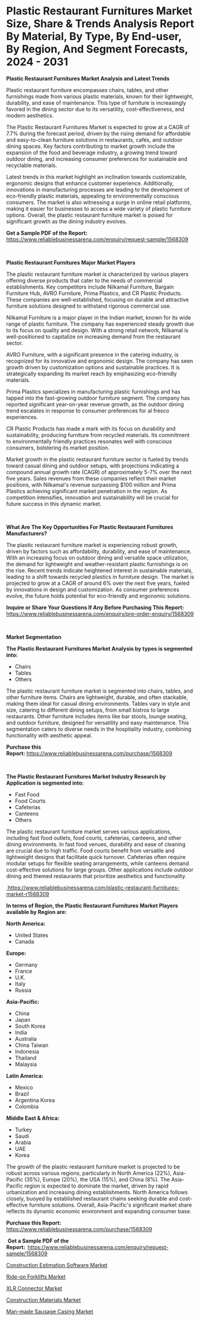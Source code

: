 <p><h1>Plastic Restaurant Furnitures Market Size, Share & Trends Analysis Report By Material, By Type, By End-user, By Region, And Segment Forecasts, 2024 - 2031</h1></p><p><strong>Plastic Restaurant Furnitures Market Analysis and Latest Trends</strong></p>
<p><p>Plastic restaurant furniture encompasses chairs, tables, and other furnishings made from various plastic materials, known for their lightweight, durability, and ease of maintenance. This type of furniture is increasingly favored in the dining sector due to its versatility, cost-effectiveness, and modern aesthetics. </p><p>The Plastic Restaurant Furnitures Market is expected to grow at a CAGR of 7.7% during the forecast period, driven by the rising demand for affordable and easy-to-clean furniture solutions in restaurants, cafés, and outdoor dining spaces. Key factors contributing to market growth include the expansion of the food and beverage industry, a growing trend toward outdoor dining, and increasing consumer preferences for sustainable and recyclable materials.</p><p>Latest trends in this market highlight an inclination towards customizable, ergonomic designs that enhance customer experience. Additionally, innovations in manufacturing processes are leading to the development of eco-friendly plastic materials, appealing to environmentally conscious consumers. The market is also witnessing a surge in online retail platforms, making it easier for businesses to access a wide variety of plastic furniture options. Overall, the plastic restaurant furniture market is poised for significant growth as the dining industry evolves.</p></p>
<p><strong>Get a Sample PDF of the Report:&nbsp;</strong> <a href="https://www.reliablebusinessarena.com/enquiry/request-sample/1568309?utm_campaign=1551&utm_medium=2&utm_source=Github&utm_content=ia&utm_term=14102024&utm_id=plastic-restaurant-furnitures">https://www.reliablebusinessarena.com/enquiry/request-sample/1568309</a></p>
<p>&nbsp;</p>
<p><strong>Plastic Restaurant Furnitures Major Market Players</strong></p>
<p><p>The plastic restaurant furniture market is characterized by various players offering diverse products that cater to the needs of commercial establishments. Key competitors include Nilkamal Furniture, Bargain Furniture Hub, AVRO Furniture, Prima Plastics, and CR Plastic Products. These companies are well-established, focusing on durable and attractive furniture solutions designed to withstand rigorous commercial use.</p><p>Nilkamal Furniture is a major player in the Indian market, known for its wide range of plastic furniture. The company has experienced steady growth due to its focus on quality and design. With a strong retail network, Nilkamal is well-positioned to capitalize on increasing demand from the restaurant sector.</p><p>AVRO Furniture, with a significant presence in the catering industry, is recognized for its innovative and ergonomic design. The company has seen growth driven by customization options and sustainable practices. It is strategically expanding its market reach by emphasizing eco-friendly materials.</p><p>Prima Plastics specializes in manufacturing plastic furnishings and has tapped into the fast-growing outdoor furniture segment. The company has reported significant year-on-year revenue growth, as the outdoor dining trend escalates in response to consumer preferences for al fresco experiences.</p><p>CR Plastic Products has made a mark with its focus on durability and sustainability, producing furniture from recycled materials. Its commitment to environmentally friendly practices resonates well with conscious consumers, bolstering its market position.</p><p>Market growth in the plastic restaurant furniture sector is fueled by trends toward casual dining and outdoor setups, with projections indicating a compound annual growth rate (CAGR) of approximately 5-7% over the next five years. Sales revenues from these companies reflect their market positions, with Nilkamal's revenue surpassing $100 million and Prima Plastics achieving significant market penetration in the region. As competition intensifies, innovation and sustainability will be crucial for future success in this dynamic market.</p></p>
<p>&nbsp;</p>
<p><strong>What Are The Key Opportunities For Plastic Restaurant Furnitures Manufacturers?</strong></p>
<p><p>The plastic restaurant furniture market is experiencing robust growth, driven by factors such as affordability, durability, and ease of maintenance. With an increasing focus on outdoor dining and versatile space utilization, the demand for lightweight and weather-resistant plastic furnishings is on the rise. Recent trends indicate heightened interest in sustainable materials, leading to a shift towards recycled plastics in furniture design. The market is projected to grow at a CAGR of around 6% over the next five years, fueled by innovations in design and customization. As consumer preferences evolve, the future holds potential for eco-friendly and ergonomic solutions.</p></p>
<p><strong>Inquire or Share Your Questions If Any Before Purchasing This Report:</strong> <a href="https://www.reliablebusinessarena.com/enquiry/pre-order-enquiry/1568309?utm_campaign=1551&utm_medium=2&utm_source=Github&utm_content=ia&utm_term=14102024&utm_id=plastic-restaurant-furnitures">https://www.reliablebusinessarena.com/enquiry/pre-order-enquiry/1568309</a></p>
<p>&nbsp;</p>
<p><strong>Market Segmentation</strong></p>
<p><strong>The Plastic Restaurant Furnitures Market Analysis by types is segmented into:</strong></p>
<p><ul><li>Chairs</li><li>Tables</li><li>Others</li></ul></p>
<p><p>The plastic restaurant furniture market is segmented into chairs, tables, and other furniture items. Chairs are lightweight, durable, and often stackable, making them ideal for casual dining environments. Tables vary in style and size, catering to different dining setups, from small bistros to large restaurants. Other furniture includes items like bar stools, lounge seating, and outdoor furniture, designed for versatility and easy maintenance. This segmentation caters to diverse needs in the hospitality industry, combining functionality with aesthetic appeal.</p></p>
<p><strong>Purchase this Report:&nbsp;</strong><a href="https://www.reliablebusinessarena.com/purchase/1568309?utm_campaign=1551&utm_medium=2&utm_source=Github&utm_content=ia&utm_term=14102024&utm_id=plastic-restaurant-furnitures">https://www.reliablebusinessarena.com/purchase/1568309</a></p>
<p>&nbsp;</p>
<p><strong>The Plastic Restaurant Furnitures Market Industry Research by Application is segmented into:</strong></p>
<p><ul><li>Fast Food</li><li>Food Courts</li><li>Cafeterias</li><li>Canteens</li><li>Others</li></ul></p>
<p><p>The plastic restaurant furniture market serves various applications, including fast food outlets, food courts, cafeterias, canteens, and other dining environments. In fast food venues, durability and ease of cleaning are crucial due to high traffic. Food courts benefit from versatile and lightweight designs that facilitate quick turnover. Cafeterias often require modular setups for flexible seating arrangements, while canteens demand cost-effective solutions for large groups. Other applications include outdoor dining and themed restaurants that prioritize aesthetics and functionality.</p></p>
<p><a href="https://www.reliablebusinessarena.com/plastic-restaurant-furnitures-market-r1568309?utm_campaign=1551&utm_medium=2&utm_source=Github&utm_content=ia&utm_term=14102024&utm_id=plastic-restaurant-furnitures">&nbsp;https://www.reliablebusinessarena.com/plastic-restaurant-furnitures-market-r1568309</a></p>
<p><strong>In terms of Region, the Plastic Restaurant Furnitures Market Players available by Region are:</strong></p>
<p>
    <p> <strong> North America: </strong>
        <ul>
            <li>United States</li>
            <li>Canada</li>
        </ul>
        </p> 
    <p> <strong> Europe: </strong>
        <ul>
            <li>Germany</li>
            <li>France</li>
            <li>U.K.</li>
            <li>Italy</li>
            <li>Russia</li>
        </ul>
        </p> 
    <p> <strong> Asia-Pacific: </strong>
        <ul>
            <li>China</li>
            <li>Japan</li>
            <li>South Korea</li>
            <li>India</li>
            <li>Australia</li>
            <li>China Taiwan</li>
            <li>Indonesia</li>
            <li>Thailand</li>
            <li>Malaysia</li>
        </ul>
        </p> 
    <p> <strong> Latin America: </strong>
        <ul>
            <li>Mexico</li>
            <li>Brazil</li>
            <li>Argentina Korea</li>
            <li>Colombia</li>
        </ul>
        </p> 
    <p> <strong> Middle East & Africa: </strong>
        <ul>
            <li>Turkey</li>
            <li>Saudi</li>
            <li>Arabia</li>
            <li>UAE</li>
            <li>Korea</li>
        </ul>
    </p>
    </p>
<p><p>The growth of the plastic restaurant furniture market is projected to be robust across various regions, particularly in North America (22%), Asia-Pacific (35%), Europe (20%), the USA (15%), and China (8%). The Asia-Pacific region is expected to dominate the market, driven by rapid urbanization and increasing dining establishments. North America follows closely, buoyed by established restaurant chains seeking durable and cost-effective furniture solutions. Overall, Asia-Pacific's significant market share reflects its dynamic economic environment and expanding consumer base.</p></p>
<p><strong>Purchase this Report: </strong><a href="https://www.reliablebusinessarena.com/purchase/1568309?utm_campaign=1551&utm_medium=2&utm_source=Github&utm_content=ia&utm_term=14102024&utm_id=plastic-restaurant-furnitures">https://www.reliablebusinessarena.com/purchase/1568309</a></p>
<p>&nbsp;<strong>Get a Sample PDF of the Report:&nbsp;&nbsp;</strong><a href="https://www.reliablebusinessarena.com/enquiry/request-sample/1568309?utm_campaign=1551&utm_medium=2&utm_source=Github&utm_content=ia&utm_term=14102024&utm_id=plastic-restaurant-furnitures">https://www.reliablebusinessarena.com/enquiry/request-sample/1568309</a></p>
<p><strong></strong></p>
<p><p><a href="https://www.linkedin.com/pulse/emerging-opportunities-challenges-global-construction-w3hgc?trk=public_post_embed_feed-article-content&utm_campaign=1551&utm_medium=2&utm_source=Github&utm_content=ia&utm_term=14102024&utm_id=plastic-restaurant-furnitures">Construction Estimation Software Market</a></p><p><a href="https://www.linkedin.com/pulse/ride-on-forklifts-market-overview-forecast-2024-2031-oxduc?trk=public_post_embed_feed-article-content&utm_campaign=1551&utm_medium=2&utm_source=Github&utm_content=ia&utm_term=14102024&utm_id=plastic-restaurant-furnitures">Ride-on Forklifts Market</a></p><p><a href="https://www.linkedin.com/pulse/global-xlr-connector-market-trends-forecasts-strategic-szeac?trk=public_post_embed_feed-article-content&utm_campaign=1551&utm_medium=2&utm_source=Github&utm_content=ia&utm_term=14102024&utm_id=plastic-restaurant-furnitures">XLR Connector Market</a></p><p><a href="https://www.linkedin.com/pulse/global-construction-materials-market-opportunities-forecast-xxhkc?trk=public_post_embed_feed-article-content&utm_campaign=1551&utm_medium=2&utm_source=Github&utm_content=ia&utm_term=14102024&utm_id=plastic-restaurant-furnitures">Construction Materials Market</a></p><p><a href="https://www.linkedin.com/pulse/man-made-sausage-casing-market-size-type-collagen-casingcellulose-twoac?trk=public_post_embed_feed-article-content&utm_campaign=1551&utm_medium=2&utm_source=Github&utm_content=ia&utm_term=14102024&utm_id=plastic-restaurant-furnitures">Man-made Sausage Casing Market</a></p></p>